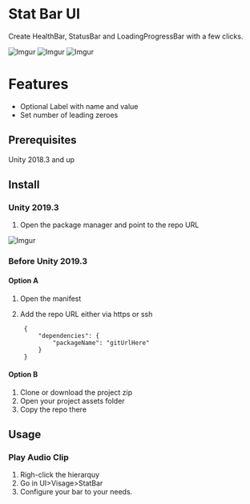# Stat Bar UI 
Create HealthBar, StatusBar and LoadingProgressBar with a few clicks.

![Imgur](https://i.imgur.com/SMljBnR.png)
![Imgur](https://i.imgur.com/zGlTwHV.png)
![Imgur](https://i.imgur.com/MUZcyXA.gif)


# Features
* Optional Label with name and value
* Set number of leading zeroes

## Prerequisites
Unity 2018.3 and up

## Install

### Unity 2019.3
1. Open the package manager and point to the repo URL

![Imgur](https://i.imgur.com/iYGgINz.png)

### Before Unity 2019.3

#### Option A
1. Open the manifest
2. Add the repo URL either via https or ssh

		{
    		"dependencies": {
        		"packageName": "gitUrlHere"
    		}
		}

#### Option B
1. Clone or download the project zip
2. Open your project assets folder
3. Copy the repo there

## Usage

### Play Audio Clip
1. Righ-click the hierarquy
2. Go in UI>Visage>StatBar
3. Configure your bar to your needs.
